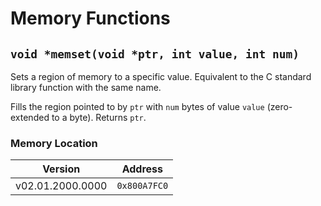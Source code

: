 # Memory Functions
## `void *memset(void *ptr, int value, int num)`
Sets a region of memory to a specific value. Equivalent to the C standard library function with the same name.

Fills the region pointed to by `ptr` with `num` bytes of value `value` (zero-extended to a byte). Returns `ptr`.

### Memory Location
| Version | Address |
| --- | --- |
| v02.01.2000.0000 | `0x800A7FC0` |
